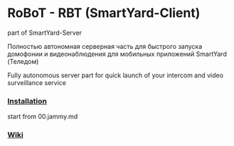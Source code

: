 # RoBoT - RBT (SmartYard-Client)

part of SmartYard-Server

Полностью автономная серверная часть для быстрого запуска домофонии и видеонаблюдения для мобильных приложений SmartYard (Теледом)

Fully autonomous server part for quick launch of your intercom and video surveillance service

### [Installation](https://github.com/rosteleset/SmartYard-Server/tree/main/install)
start from 00.jammy.md

### [Wiki](https://github.com/rosteleset/SmartYard-Server/wiki)
